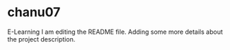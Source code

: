 # chanu07
E-Learning
I am editing the README file. Adding some more details about the project description.
